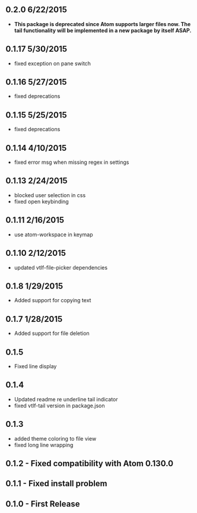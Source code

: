 ## 0.2.0 6/22/2015
  - **This package is deprecated since Atom supports larger files now.  The tail functionality will be implemented in a new package by itself ASAP.**

## 0.1.17 5/30/2015
  - fixed exception on pane switch
  
## 0.1.16 5/27/2015
  - fixed deprecations
  
## 0.1.15 5/25/2015
  - fixed deprecations
  
## 0.1.14 4/10/2015
  - fixed error msg when missing regex in settings
  
## 0.1.13 2/24/2015
  - blocked user selection in css
  - fixed open keybinding
  
## 0.1.11 2/16/2015
  - use atom-workspace in keymap

## 0.1.10 2/12/2015
  - updated vtlf-file-picker dependencies

## 0.1.8  1/29/2015
  - Added support for copying text

## 0.1.7  1/28/2015
  - Added support for file deletion

## 0.1.5
  - Fixed line display

## 0.1.4 
  - Updated readme re underline tail indicator
  - fixed vtlf-tail version in package.json

## 0.1.3
  - added theme coloring to file view
  - fixed long line wrapping

## 0.1.2 - Fixed compatibility with Atom 0.130.0

## 0.1.1 - Fixed install problem

## 0.1.0 - First Release
